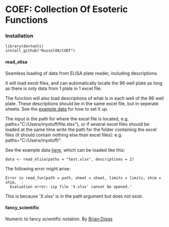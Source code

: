 COEF: Collection Of Esoteric Functions
======================================

### Installation

    library(devtools)
    install_github("Russel88/COEF")

#### read\_elisa

Seamless loading of data from ELISA plate reader, including
descriptions.

It will load excel files, and can automatically locate the 96 well plate
as long as there is only data from 1 plate in 1 excel file.

The function will also load descriptions of what is in each well of the
96 well plate. These descriptions should be in the same excel file, but
in seperate sheets. See the [example
data](https://raw.githubusercontent.com/Russel88/COEF/master/ExampleData/test.xlsx)
for how to set it up.

The input is the path for where the excel file is located, e.g.
paths="C:/Users/mystuff/file.xlsx"), or if several excel files should be
loaded at the same time write the path for the folder containing the
excel files (it should contain nothing else than excel files): e.g.
paths="C:/Users/mystuff/".

See the example data
[here](https://raw.githubusercontent.com/Russel88/COEF/master/ExampleData/test.xlsx),
which can be loaded like this:

    data <- read_elisa(paths = "test.xlsx", descriptions = 2)

The following error might arise:

    Error in read_fun(path = path, sheet = sheet, limits = limits, shim = shim,  : 
      Evaluation error: zip file 'X.xlsx' cannot be opened.'

This is because 'X.xlsx' is in the path argument but does not exist.

#### fancy\_scientific

Numeric to fancy scientific notation. By [Brian
Diggs](https://groups.google.com/forum/#!topic/ggplot2/a_xhMoQyxZ4)
